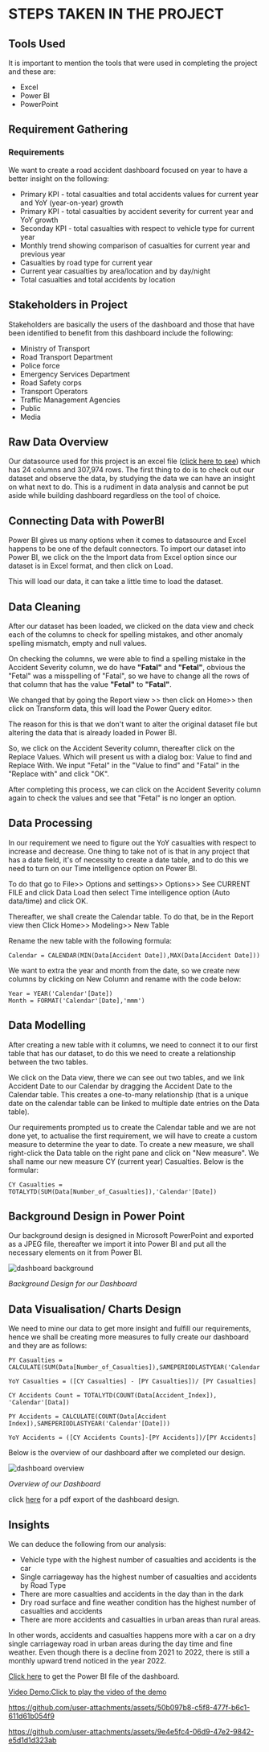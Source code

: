 # STEPS TAKEN IN THE PROJECT

## Tools Used

It is important to mention the tools that were used in completing the project and these are:

- Excel
- Power BI
- PowerPoint

## Requirement Gathering

### Requirements

We want to create a road accident dashboard focused on year to have a better insight on the following:

- Primary KPI - total casualties and total accidents values for current year and YoY (year-on-year) growth
- Primary KPI - total casualties by accident severity for current year and YoY growth
- Seconday KPI - total casualties with respect to vehicle type for current year
- Monthly trend showing comparison of casualties for current year and previous year
- Casualties by road type for current year
- Current year casualties by area/location and by day/night
- Total casualties and total accidents by location

## Stakeholders in Project

Stakeholders are basically the users of the dashboard and those that have been identified to benefit from this dashboard include the following:

- Ministry of Transport
- Road Transport Department
- Police force
- Emergency Services Department
- Road Safety corps
- Transport Operators
- Traffic Management Agencies
- Public
- Media

## Raw Data Overview

Our datasource used for this project is an excel file ([click here to see](data-assets/Road-Accident-Data.xlsx)) which has 24 columns and 307,974 rows. The first thing to do is to check out our dataset and observe the data, by studying the data we can have an insight on what next to do. This is a rudiment in data analysis and cannot be put aside while building dashboard regardless on the tool of choice.

## Connecting Data with PowerBI

Power BI gives us many options when it comes to datasource and Excel happens to be one of the default connectors. To import our dataset into Power BI, we click on the the Import data from Excel option since our dataset is in Excel format, and then click on Load.

This will load our data, it can take a little time to load the dataset.

## Data Cleaning

After our dataset has been loaded, we clicked on the data view and check each of the columns to check for spelling mistakes, and other anomaly spelling mismatch, empty and null values.

On checking the columns, we were able to find a spelling mistake in the Accident Severity column, we do have **"Fatal"** and **"Fetal"**, obvious the "Fetal" was a misspelling of "Fatal", so we have to change all the rows of that column that has the value **"Fetal"** to **"Fatal"**.

We changed that by going the Report view >> then click on Home>> then click on Transform data, this will load the Power Query editor.

The reason for this is that we don't want to alter the original dataset file but altering the data that is already loaded in Power BI.

So, we click on the Accident Severity column, thereafter click on the Replace Values. Which will present us with a dialog box: Value to find and Replace With. We input "Fetal" in the "Value to find" and "Fatal" in the "Replace with" and click "OK".

After completing this process, we can click on the Accident Severity column again to check the values and see that "Fetal" is no longer an option.

## Data Processing

In our requirement we need to figure out the YoY casualties with respect to increase and decrease. One thing to take not of is that in any project that has a date field, it's of necessity to create a date table, and to do this we need to turn on our Time intelligence option on Power BI.

To do that go to File>> Options and settings>> Options>> See CURRENT FILE and click Data Load then select Time intelligence option (Auto data/time) and click OK.

Thereafter, we shall create the Calendar table. To do that, be in the Report view then Click Home>> Modeling>> New Table

Rename the new table with the following formula:

```DAX
Calendar = CALENDAR(MIN(Data[Accident Date]),MAX(Data[Accident Date]))
```

We want to extra the year and month from the date, so we create new columns by clicking on New Column and rename with the code below:

```DAX
Year = YEAR('Calendar'[Date])
Month = FORMAT('Calendar'[Date],'mmm')
```

## Data Modelling

After creating a new table with it columns, we need to connect it to our first table that has our dataset, to do this we need to create a relationship between the two tables.

We click on the Data view, there we can see out two tables, and we link Accident Date to our Calendar by dragging the Accident Date to the Calendar table. This creates a one-to-many relationship (that is a unique date on the calendar table can be linked to multiple date entries on the Data table).

Our requirements prompted us to create the Calendar table and we are not done yet, to actualise the first requirement, we will have to create a custom measure to determine the year to date.
To create a new measure, we shall right-click the Data table on the right pane and click on "New measure". We shall name our new measure CY (current year) Casualties. Below is the formular:

```DAX
CY Casualties = TOTALYTD(SUM(Data[Number_of_Casualties]),'Calendar'[Date])
```

## Background Design in Power Point

Our background design is designed in Microsoft PowerPoint and exported as a JPEG file, thereafter we import it into Power BI and put all the necessary elements on it from Power BI.

![dashboard background](visual-data/Background-For-PowerBI-Project.jpg)

_Background Design for our Dashboard_

## Data Visualisation/ Charts Design

We need to mine our data to get more insight and fulfill our requirements, hence we shall be creating more measures to fully create our dashboard and they are as follows:

```DAX
PY Casualties = CALCULATE(SUM(Data[Number_of_Casualties]),SAMEPERIODLASTYEAR('Calendar'[Date]))

YoY Casualties = ([CY Casualties] - [PY Casualties])/ [PY Casualties]

CY Accidents Count = TOTALYTD(COUNT(Data[Accident_Index]), 'Calendar'[Data])

PY Accidents = CALCULATE(COUNT(Data[Accident Index]),SAMEPERIODLASTYEAR('Calendar'[Date]))

YoY Accidents = ([CY Accidents Counts]-[PY Accidents])/[PY Accidents]
```

Below is the overview of our dashboard after we completed our design.

![dashboard overview](visual-data/road-accident-analysis_power_bi.JPG)

_Overview of our Dashboard_

click [here](/road-accident-analysis_power_bi.pdf/) for a pdf export of the dashboard design.

## Insights

We can deduce the following from our analysis:

- Vehicle type with the highest number of casualties and accidents is the car
- Single carriageway has the highest number of casualties and accidents by Road Type
- There are more casualties and accidents in the day than in the dark
- Dry road surface and fine weather condition has the highest number of casualties and accidents
- There are more accidents and casualties in urban areas than rural areas.

In other words, accidents and casualties happens more with a car on a dry single carriageway road in urban areas during the day time and fine weather. Even though there is a decline from 2021 to 2022, there is still a monthly upward trend noticed in the year 2022.

[Click here](data-assets/road-accident-analysis_power_bi.pbix) to get the Power BI file of the dashboard.

[Video Demo:Click to play the video of the demo](visual-data/demo-video.mp4)

https://github.com/user-attachments/assets/50b097b8-c5f8-477f-b6c1-611d61b054f9

https://github.com/user-attachments/assets/9e4e5fc4-06d9-47e2-9842-e5d1d1d323ab

